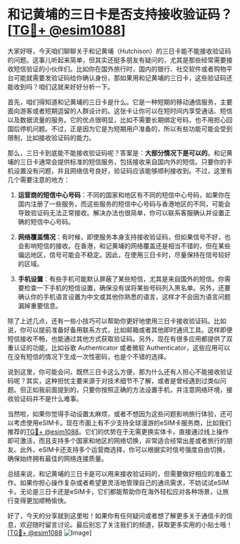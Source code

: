 # 和记黄埔的三日卡是否支持接收验证码？[[TG💪+ @esim1088](https://t.me/s/esim1088)]

大家好呀，今天咱们聊聊关于和记黄埔（Hutchison）的三日卡能不能接收验证码的问题。这事儿听起来简单，但其实还挺多朋友有疑问的，尤其是那些经常需要接收短信验证的小伙伴们。比如你在国外旅行时，国内的银行、社交软件或者购物平台可能就需要发验证码给你确认身份，那如果用和记黄埔的三日卡，这些验证码还能收到吗？咱们这就来好好分析一下。

首先，咱们得知道和记黄埔的三日卡是什么。它是一种短期的移动通信服务，主要面向游客或者短期逗留的人群设计的。这张卡让你可以在短时间内享受通话、短信以及数据流量的服务。它的优点很明显，比如不需要长期绑定号码，也不用担心回国后停机问题。不过，正是因为它是为短期用户准备的，所以有些功能可能会受到限制，比如接收验证码的能力。

那么，三日卡到底能不能接收验证码呢？答案是：**大部分情况下是可以的**。和记黄埔的三日卡通常会提供标准的短信服务，包括接收来自国内外的短信。只要你的手机设置没有问题，并且网络信号良好，验证码应该能够顺利接收到。不过，这里有几个需要注意的地方：

1. **运营商的短信中心号码**：不同的国家和地区有不同的短信中心号码，如果你在国内注册了一些服务，而这些服务的短信中心号码与香港地区的不同，可能会导致验证码无法正常接收。解决办法也很简单，你可以联系客服确认并设置正确的短信中心号码。

2. **网络覆盖情况**：有时候，即使服务本身支持接收验证码，但如果信号不好，也会影响短信的接收。在香港，和记黄埔的网络覆盖还是相当不错的，但在某些偏远地区，信号可能会不稳定。因此，在使用三日卡时，尽量保持在信号较好的区域。

3. **手机设置**：有些手机可能默认屏蔽了某些短信，尤其是来自国外的短信。你需要检查一下手机的短信设置，确保没有误将某些号码列入黑名单。另外，还要确认你的手机语言设置为中文或其他你熟悉的语言，这样才不会因为语言问题漏掉重要信息。

除了上述几点，还有一些小技巧可以帮助你更好地使用三日卡接收验证码。比如说，你可以提前准备好备用联系方式，比如邮箱或者其他即时通讯工具。这样即便短信接收不畅，也能通过其他方式获取验证码。另外，现在有很多应用都提供了双重认证的功能，比如谷歌 Authenticator 或者微软 Authenticator，这些应用可以在没有短信的情况下生成一次性密码，也是个不错的选择。

说到这里，你可能会问，既然三日卡这么方便，那为什么还有人担心不能接收验证码呢？其实，这种担忧主要来源于对技术细节不了解，或者是曾经遇到过类似问题。但正如我前面提到的，只要你按照正确的方法设置手机，并注意网络环境，接收验证码并不是什么难事。

当然啦，如果你觉得手动设置太麻烦，或者不想因为这些问题影响旅行体验，还可以考虑使用eSIM卡。现在市面上有不少支持全球漫游的eSIM卡服务商，比如我们推荐的[TG💪+ @esim1088](https://t.me/s/esim1088)。它们的优势在于无需更换实体卡，直接通过线上操作即可激活，而且支持多个国家和地区的网络切换，非常适合经常出差或者旅行的朋友。此外，eSIM卡还支持多个运营商选择，你可以根据实时信号强度自由切换，确保始终拥有最佳的网络连接质量。

总结来说，和记黄埔的三日卡是可以用来接收验证码的，但需要做好相应的准备工作。如果你担心操作复杂或者希望更灵活地管理自己的通讯需求，不妨试试eSIM卡。无论是三日卡还是eSIM卡，它们都能帮助你在海外轻松应对各种场景，让旅行变得更加顺畅愉快。

好了，今天的分享就到这里啦！如果你有任何疑问或者想了解更多关于通信卡的信息，欢迎随时留言讨论。最后别忘了关注我们的频道，获取更多实用的小贴士哦！[[TG💪+ @esim1088](https://t.me/s/esim1088) ![Image](https://i.postimg.cc/4NQfJmqS/Snipaste-2025-05-13-00-14-12.png)]